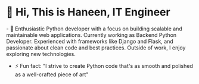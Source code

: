 <h1>👋 Hi, This is Haneen, IT Engineer</h1> 
- 👀 Enthusiastic Python developer with a focus on building scalable and maintainable web applications.
      Currently working as Backend Python Developer. Experienced with frameworks like Django and Flask,
      and passionate about clean code and best practices.
      Outside of work, I enjoy exploring new technologies.

- ⚡ Fun fact: "I strive to create Python code that's as smooth and polished as a well-crafted piece of art"

<!---
HaneenHamchou/HaneenHamchou is a ✨ special ✨ repository because its `README.md` (this file) appears on your GitHub profile.

--->
